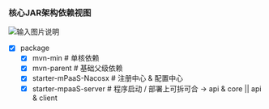 ### 核心JAR架构依赖视图
![输入图片说明](https://images.gitee.com/uploads/images/2019/1009/000659_b0861629_1468963.png "JAR.png")


- [x] package
     - [x] mvn-min     #  单核依赖
     - [x] mvn-parent  #  基础父级依赖
     - [x] starter-mPaaS-Nacosx     # 注册中心 & 配置中心
     - [x] starter-mpaaS-server         # 程序启动  / 部署上可拆可合 -> api & core || api & client